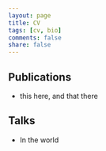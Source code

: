```yaml
---
layout: page
title: CV
tags: [cv, bio]
comments: false
share: false
---
```


## Publications

* this here, and that there

## Talks

* In the world